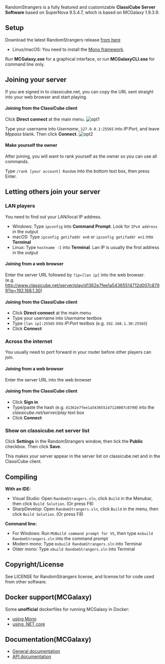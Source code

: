 RandomStrangers is a fully featured and customizable **ClassiCube Server Software** based on SuperNova 9.5.4.7, which is based on MCGalaxy 1.9.3.9.

**Setup**
-----------------
Download the latest RandomStrangers release [from here](https://github.com/RandomStrangers/RandomStrangers/tree/master/Uploads)
* Linux/macOS: You need to install the [Mono framework](https://www.mono-project.com).

Run **MCGalaxy.exe** for a graphical interface, or run **MCGalaxyCLI.exe** for command line only.

Joining your server
-----------------

If you are signed in to classicube.net, you can copy the URL sent straight into your web browser and start playing.

#### Joining from the ClassiCube client
Click **Direct connect** at the main menu.
![opt1](https://user-images.githubusercontent.com/6509348/60258725-0e05bd00-9919-11e9-8f8c-fbbdc52f04f9.png)

Type your username into *Username*, ```127.0.0.1:25565``` into *IP:Port*, and leave *Mppass* blank. Then click **Connect**.
![opt2](https://user-images.githubusercontent.com/6509348/60258727-0e05bd00-9919-11e9-890d-5c25cdf385c1.png)

#### Make yourself the owner
After joining, you will want to rank yourself as the owner so you can use all commands.

Type ```/rank [your account] Random``` into the bottom text box, then press Enter.



Letting others join your server
-----------------
### LAN players
You need to find out your LAN/local IP address.
*  Windows: Type ```ipconfig``` into **Command Prompt**. Look for ```IPv4 address``` in the output
*  macOS: Type ```ipconfig getifaddr en0``` or ```ipconfig getifaddr en1``` into **Terminal**
*  Linux: Type ```hostname -I``` into **Terminal**. Lan IP is usually the first address in the output

#### Joining from a web browser
Enter the server URL followed by ```?ip=[lan ip]``` into the web browser.<br>
(e.g. http://www.classicube.net/server/play/d1362e7fee1a54365514712d007c8799?ip=192.168.1.30)

#### Joining from the ClassiCube client
* Click **Direct connect** at the main menu
* Type your username into *Username* textbox
* Type ```[lan ip]:25565``` into *IP:Port* textbox (e.g. ```192.168.1.30:25565```)
* Click **Connect**

### Across the internet
You usually need to port forward in your router before other players can join.

#### Joining from a web browser
Enter the server URL into the web browser

#### Joining from the ClassiCube client
* Click **Sign in**
* Type/paste the hash (e.g. ```d1362e7fee1a54365514712d007c8799```) into the *classicube.net/server/play* text box
* Click **Connect**


### Show on classicube.net server list
Click **Settings** in the RandomStrangers window, then tick the **Public** checkbox. Then click **Save**.

This makes your server appear in the server list on classicube.net and in the ClassiCube client.

Compiling
-----------------
**With an IDE:**
* Visual Studio: Open `RandomStrangers.sln`, click `Build` in the Menubar, then click `Build Solution`. (Or press F6)
* SharpDevelop: Open `RandomStrangers.sln`, click `Build` in the menu, then click `Build Solution`. (Or press F8)

**Command line:**
* For Windows: Run `MSBuild command prompt for VS`, then type `msbuild RandomStrangers.sln` into the command prompt
* Modern mono: Type `msbuild RandomStrangers.sln` into Terminal
* Older mono: Type `xbuild RandomStrangers.sln` into Terminal

Copyright/License
-----------------
See LICENSE for RandomStrangers license, and license.txt for code used from other software.

Docker support(MCGalaxy)
-----------------
Some **unofficial** dockerfiles for running MCGalaxy in Docker:
* [using Mono](https://github.com/UnknownShadow200/MCGalaxy/pull/577/files)
* [using .NET core](https://github.com/UnknownShadow200/MCGalaxy/pull/629/files)

Documentation(MCGalaxy)
-----------------
* [General documentation](https://github.com/UnknownShadow200/MCGalaxy/wiki)
* [API documentation](https://github.com/ClassiCube/MCGalaxy-API-Documentation)
